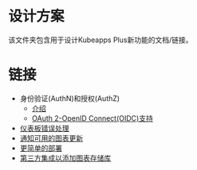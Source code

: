 # 设计方案

该文件夹包含用于设计Kubeapps Plus新功能的文档/链接。

# 链接

- 身份验证(AuthN)和授权(AuthZ)
    - [介绍](./authentication-and-authorization.md)
    - [OAuth 2-OpenID Connect(OIDC)支持](https://docs.google.com/document/d/1YZzLtIbS2copQJgspFiMd0eAhpyt8u19MUSDEvH2X4g)
- [仪表板错误处理](./dashboard/error-handling/error-handling.md)
- [通知可用的图表更新](https://docs.google.com/document/d/1oG9nerd5CurWSIwH33kKCsOCtkSFMgcm8SuTJyuSnxs/)
- [更简单的部署](./dashboard/deployment-improvements.md)
- [第三方集成以添加图表存储库](./third-party-add-repository)